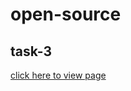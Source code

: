 # open-source
## task-3 

[click here to view page](https://priyanka-panaganti.github.io/open-source-task-3-project-3/index.html)

